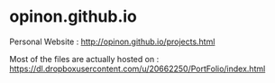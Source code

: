 # opinon.github.io

Personal Website : http://opinon.github.io/projects.html

Most of the files are actually hosted on : <br>
https://dl.dropboxusercontent.com/u/20662250/PortFolio/index.html

